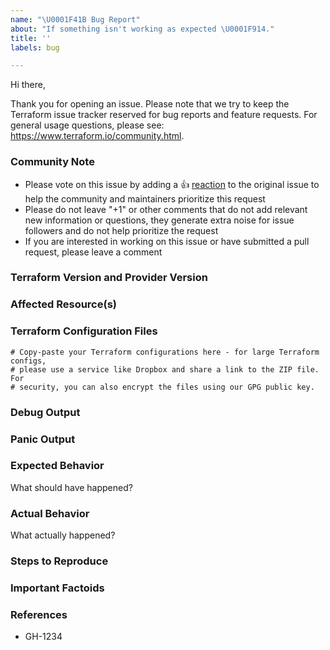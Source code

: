 ```yaml
---
name: "\U0001F41B Bug Report"
about: "If something isn't working as expected \U0001F914."
title: ''
labels: bug

---
```


<!---
Please note the following potential times when an issue might be in Terraform core:

* [Configuration Language](https://www.terraform.io/docs/configuration/index.html) or resource ordering issues
* [State](https://www.terraform.io/docs/state/index.html) and [State Backend](https://www.terraform.io/docs/backends/index.html) issues
* [Provisioner](https://www.terraform.io/docs/provisioners/index.html) issues
* [Registry](https://registry.terraform.io/) issues
* Spans resources across multiple providers

If you are running into one of these scenarios, we recommend opening an issue in the [Terraform core repository](https://github.com/hashicorp/terraform/) instead.
--->

Hi there,

Thank you for opening an issue. Please note that we try to keep the Terraform issue tracker reserved for bug reports and feature requests. For general usage questions, please see: https://www.terraform.io/community.html.


### Community Note
<!--- Please keep this note for the community --->
* Please vote on this issue by adding a 👍 [reaction](https://blog.github.com/2016-03-10-add-reactions-to-pull-requests-issues-and-comments/) to the original issue to help the community and maintainers prioritize this request
* Please do not leave "+1" or other comments that do not add relevant new information or questions, they generate extra noise for issue followers and do not help prioritize the request
* If you are interested in working on this issue or have submitted a pull request, please leave a comment

### Terraform Version and Provider Version
<!--- Run `terraform -v` to show the version. If you are not running the latest version of Terraform, please upgrade because your issue may have already been fixed. --->

### Affected Resource(s)
<!-- Please list the resources as a list, for example:
- opc_instance
- opc_storage_volume

If this issue appears to affect multiple resources, it may be an issue with Terraform's core, so please mention this. -->

### Terraform Configuration Files
```hcl
# Copy-paste your Terraform configurations here - for large Terraform configs,
# please use a service like Dropbox and share a link to the ZIP file. For
# security, you can also encrypt the files using our GPG public key.
```

### Debug Output
<!--Please provider a link to a GitHub Gist containing the complete debug output: https://www.terraform.io/docs/internals/debugging.html. Please do NOT paste the debug output in the issue; just paste a link to the Gist.-->

### Panic Output
<!--If Terraform produced a panic, please provide a link to a GitHub Gist containing the output of the `crash.log`.-->

### Expected Behavior
What should have happened?

### Actual Behavior
What actually happened?

### Steps to Reproduce
<!-- Please list the steps required to reproduce the issue, for example:
1. `terraform apply` -->

### Important Factoids
<!-- Are there anything atypical about your accounts that we should know? For example: Running in EC2 Classic? Custom version of OpenStack? Tight ACLs?-->

### References
<!--Are there any other GitHub issues (open or closed) or Pull Requests that should be linked here? For example:-->
- GH-1234

